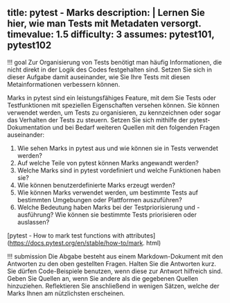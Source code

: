title: pytest - Marks
description: |
  Lernen Sie hier, wie man Tests mit Metadaten versorgt.
timevalue: 1.5
difficulty: 3
assumes: pytest101, pytest102
---
!!! goal
    Zur Organisierung von Tests benötigt man häufig Informationen, die nicht direkt in der Logik 
    des Codes festgehalten sind.
    Setzen Sie sich in dieser Aufgabe damit auseinander, wie Sie Ihre Tests mit 
    diesen Metainformationen verbessern können. 

Marks in pytest sind ein leistungsfähiges Feature, mit dem Sie Tests oder Testfunktionen mit 
speziellen Eigenschaften versehen können.
Sie können verwendet werden, um Tests zu organisieren, zu kennzeichnen oder sogar das Verhalten 
der Tests zu steuern.
Setzen Sie sich mithilfe der pytest-Dokumentation und bei Bedarf weiteren Quellen mit den 
folgenden Fragen auseinander:

1. Wie sehen Marks in pytest aus und wie können sie in Tests verwendet werden?
2. Auf welche Teile von pytest können Marks angewandt werden?
3. Welche Marks sind in pytest vordefiniert und welche Funktionen haben sie?
4. Wie können benutzerdefinierte Marks erzeugt werden?
5. Wie können Marks verwendet werden, um bestimmte Tests auf bestimmten Umgebungen oder 
   Plattformen auszuführen? 
6. Welche Bedeutung haben Marks bei der Testpriorisierung und -ausführung? Wie können sie 
   bestimmte Tests priorisieren oder auslassen?

[pytest - How to mark test functions with attributes](https://docs.pytest.org/en/stable/how-to/mark.
html) 

!!! submission
    Die Abgabe besteht aus einem Markdown-Dokument mit den Antworten zu den oben gestellten Fragen.
    Halten Sie die Antworten kurz.
    Sie dürfen Code-Beispiele benutzen, wenn diese zur Antwort hilfreich sind.
    Geben Sie Quellen an, wenn Sie andere als die gegebenen Quellen hinzuziehen.
    Reflektieren Sie anschließend in wenigen Sätzen, welche der Marks Ihnen am nützlichsten 
    erscheinen.

